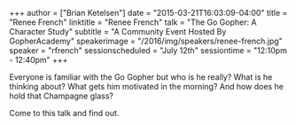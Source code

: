 +++
author = ["Brian Ketelsen"]
date = "2015-03-21T16:03:09-04:00"
title = "Renee French"
linktitle = "Renee French"
talk = "The Go Gopher: A Character Study"
subtitle = "A Community Event Hosted By GopherAcademy"
speakerimage = "/2016/img/speakers/renee-french.jpg"
speaker = "rfrench"
sessionscheduled = "July 12th"
sessiontime = "12:10pm - 12:40pm"
+++

Everyone is familiar with the Go Gopher but who is he really? What is he thinking about? What gets him motivated in the morning? And how does he hold that Champagne glass?

Come to this talk and find out.

